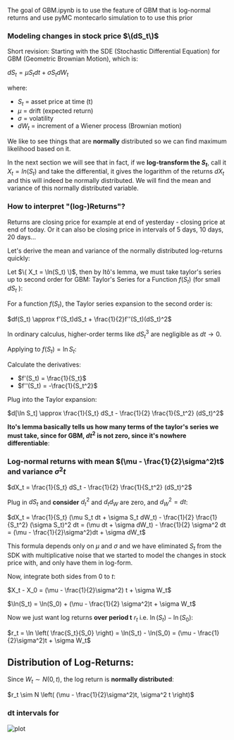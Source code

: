 The goal of GBM.ipynb is to use the feature of GBM that is log-normal returns and use pyMC montecarlo simulation to to use this prior 

### Modeling changes in stock price $\(dS_t\)$
Short revision:
Starting with the SDE (Stochastic Differential Equation) for GBM (Geometric Brownian Motion), which is:

$dS_t = \mu S_t dt + \sigma S_t dW_t$

where:
- $S_t$ = asset price at time \(t\)
- $\mu$ = drift (expected return)
- $\sigma$ = volatility
- $dW_t$ = increment of a Wiener process (Brownian motion)

We like to see things that are **normally** distributed so we can find maximum likelihood based on it. 

In the next section we will see that in fact, if we **log-transform the $S_t$**, call it $X_t = ln(S_t)$ and take the differential, it gives the logarithm of the returns $dX_t$ and this will indeed be normally distributed. We will find the mean and variance of this normally distributed variable.  

### How to interpret "(log-)Returns"?
Returns are closing price for example at end of yesterday - closing price at end of today.
Or it can also be closing price in intervals of 5 days, 10 days, 20 days...

Let's derive the mean and variance of the normally distributed log-returns quickly: 

Let $\( X_t = \ln(S_t) \)$, then by Itô's lemma, we must take taylor's series up to second order for GBM:
Taylor's Series for a Function $f(S_t)$ (for small $dS_t$ ):

For a function $f(S_t)$, the Taylor series expansion to the second order is:

$df(S_t) \approx f'(S_t)dS_t + \frac{1}{2}f''(S_t)(dS_t)^2$

In ordinary calculus, higher-order terms like $dS_t^3$ are negligible as $dt \to 0$.

Applying to $f(S_t) = \ln S_t$:

Calculate the derivatives:
- $f'(S_t) = \frac{1}{S_t}$
- $f''(S_t) = -\frac{1}{S_t^2}$

Plug into the Taylor expansion: 

$d[\ln S_t] \approx \frac{1}{S_t} dS_t - \frac{1}{2} \frac{1}{S_t^2} (dS_t)^2$

**Ito's lemma basically tells us how many terms of the  taylor's series we must take, since for GBM, $dt^2$ is not zero, since it's nowhere differentiable**:

### Log-normal returns with mean $(\mu - \frac{1}{2}\sigma^2)t$ and variance $\sigma^2 t$
$dX_t = \frac{1}{S_t} dS_t - \frac{1}{2} \frac{1}{S_t^2} (dS_t)^2$

Plug in $dS_t$ and **consider** $d_t^2$ and $d_td_W$ are zero, and $d_W^2 = dt$: 

$dX_t = \frac{1}{S_t} (\mu S_t dt + \sigma S_t dW_t) - \frac{1}{2} \frac{1}{S_t^2} (\sigma S_t)^2 dt
= (\mu dt + \sigma dW_t) - \frac{1}{2} \sigma^2 dt
= (\mu - \frac{1}{2}\sigma^2)dt + \sigma dW_t$

This formula depends only on $\mu$ and $\sigma$ and we have eliminated $S_t$ from the SDK with multiplicative noise that we started to model the changes in stock price with, and only have them in log-form. 

Now, integrate both sides from 0 to $t$:

$X_t - X_0 = (\mu - \frac{1}{2}\sigma^2) t + \sigma W_t$

$\ln(S_t) = \ln(S_0) + (\mu - \frac{1}{2} \sigma^2)t + \sigma W_t$

Now we just want log returns **over period t** $r_t$ i.e. $\ln(S_t) - \ln(S_0)$:

$r_t = \ln \left( \frac{S_t}{S_0} \right) = \ln(S_t) - \ln(S_0) = (\mu - \frac{1}{2}\sigma^2)t + \sigma W_t$

## Distribution of Log-Returns:

Since $W_t \sim N(0, t)$, the log return is **normally distributed**:

$r_t \sim N \left( (\mu - \frac{1}{2}\sigma^2)t, \sigma^2 t \right)$

### dt intervals for 
![plot](./directory_1/directory_2/.../directory_n/plot.png)

